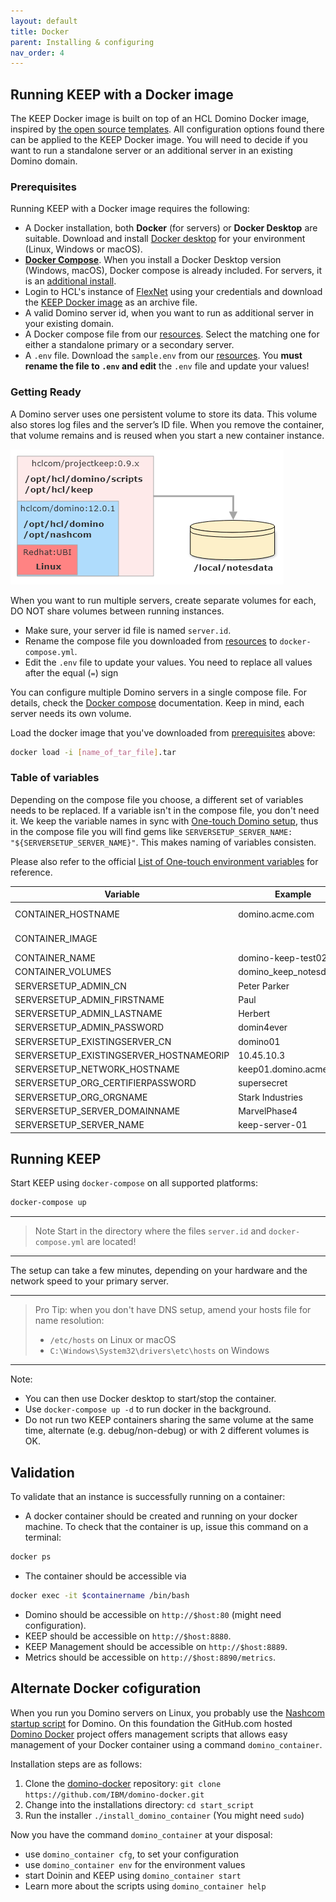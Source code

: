 ```yaml
---
layout: default
title: Docker
parent: Installing & configuring
nav_order: 4
---
```


## Running KEEP with a Docker image

The KEEP Docker image is built on top of an HCL Domino Docker image, inspired by [the open source templates](https://github.com/IBM/domino-docker).
All configuration options found there can be applied to the KEEP Docker image. You will need to decide if you want to run a standalone server or an additional server in an existing Domino domain.

### Prerequisites

Running KEEP with a Docker image requires the following:

- A Docker installation, both **Docker** (for servers) or **Docker Desktop** are suitable. Download and install [Docker desktop](https://docs.docker.com/get-docker/) for your environment (Linux, Windows or macOS).
- **[Docker Compose](https://docs.docker.com/compose/install/)**. When you install a Docker Desktop version (Windows, macOS), Docker compose is already included. For servers, it is an [additional install](https://docs.docker.com/compose/install/).
- Login to HCL's instance of [FlexNet](https://hclsoftware.flexnetoperations.com/) using your credentials and download the [KEEP Docker image](https://hclsoftware.flexnetoperations.com/flexnet/operationsportal/entitledDownloadFile.action?downloadPkgId=HCL_Domino_REST_API_EAP) as an archive file.
- A valid Domino server id, when you want to run as additional server in your existing domain.
- A Docker compose file from our [resources](../../../references/downloads). Select the matching one for either a standalone primary or a secondary server.
- A `.env` file. Download the `sample.env` from our [resources](../../../references/downloads). You **must rename the file to `.env` and edit** the `.env` file and update your values!

### Getting Ready

A Domino server uses one persistent volume to store its data. This volume also stores log files and the server’s ID file. When you remove the container, that volume remains and is reused when you start a new container instance.

![Docker Consumption](../../assets/images/DominoKeepContainers.png)

When you want to run multiple servers, create separate volumes for each, DO NOT share volumes between running instances.

- Make sure, your server id file is named `server.id`.
- Rename the compose file you downloaded from [resources](../../../references/downloads) to `docker-compose.yml`.
- Edit the `.env` file to update your values. You need to replace all values after the equal (`=`) sign

You can configure multiple Domino servers in a single compose file. For details, check the [Docker compose](https://docs.docker.com/compose/) documentation. Keep in mind, each server needs its own volume.

Load the docker image that you've downloaded from [prerequisites](#prerequisites) above:

```bash
docker load -i [name_of_tar_file].tar
```

### Table of variables

Depending on the compose file you choose, a different set of variables needs to be replaced. If a variable isn't in the compose file, you don't need it. We keep the variable names in sync with [One-touch Domino setup](https://help.hcltechsw.com/domino/12.0.0/admin/wn_one-touch_domino_setup.html), thus in the compose file you will find gems like `SERVERSETUP_SERVER_NAME: "${SERVERSETUP_SERVER_NAME}"`. This makes naming of variables consisten.

Please also refer to the official [List of One-touch environment variables](https://help.hcltechsw.com/domino/12.0.0/admin/inst_onetouch_preparing_sysenv.html) for reference.

| Variable                                | Example                | Remarks                                          |
| --------------------------------------- | ---------------------- | ------------------------------------------------ |
| CONTAINER_HOSTNAME                      | domino.acme.com        | Pro tip: use something.local dor local testing   |
| CONTAINER_IMAGE                         |                        | docker.hcllabs.net/hclcom/projectkeep-r12:latest |
| CONTAINER_NAME                          | domino-keep-test02     |
| CONTAINER_VOLUMES                       | domino_keep_notesdata  | no spaces or special chars                       |
| SERVERSETUP_ADMIN_CN                    | Peter Parker           |
| SERVERSETUP_ADMIN_FIRSTNAME             | Paul                   |
| SERVERSETUP_ADMIN_LASTNAME              | Herbert                |
| SERVERSETUP_ADMIN_PASSWORD              | domin4ever             |
| SERVERSETUP_EXISTINGSERVER_CN           | domino01               | YOUR EXISTING SERVER                             |
| SERVERSETUP_EXISTINGSERVER_HOSTNAMEORIP | 10.45.10.3             | MUST BE REACHABLE, can use DNS too               |
| SERVERSETUP_NETWORK_HOSTNAME            | keep01.domino.acme.com | MUST RESOLVE                                     |
| SERVERSETUP_ORG_CERTIFIERPASSWORD       | supersecret            |
| SERVERSETUP_ORG_ORGNAME                 | Stark Industries       | YOUR EXSISTING ORG                               |
| SERVERSETUP_SERVER_DOMAINNAME           | MarvelPhase4           | YOUR EXSISTING NOTES DOMAIN                      |
| SERVERSETUP_SERVER_NAME                 | keep-server-01         |

## Running KEEP

Start KEEP using `docker-compose` on all supported platforms:

```bash
docker-compose up
```

---

> Note Start in the directory where the files `server.id` and `docker-compose.yml` are located!

---

The setup can take a few minutes, depending on your hardware and the network speed to your primary server.

---

> Pro Tip: when you don't have DNS setup, amend your hosts file for name resolution:
>
> - `/etc/hosts` on Linux or macOS
> - `C:\Windows\System32\drivers\etc\hosts` on Windows

---

Note:

- You can then use Docker desktop to start/stop the container.
- Use `docker-compose up -d` to run docker in the background.
- Do not run two KEEP containers sharing the same volume at the same time, alternate (e.g. debug/non-debug) or with 2 different volumes is OK.

## Validation

To validate that an instance is successfully running on a container:

- A docker container should be created and running on your docker machine. To check that the container is up, issue this command on a terminal:

```bash
docker ps
```

- The container should be accessible via

```bash
docker exec -it $containername /bin/bash
```

- Domino should be accessible on `http://$host:80` (might need configuration).
- KEEP should be accessible on `http://$host:8880`.
- KEEP Management should be accessible on `http://$host:8889`.
- Metrics should be accessible on `http://$host:8890/metrics`.

## Alternate Docker cofiguration

When you run you Domino servers on Linux, you probably use the [Nashcom startup script](https://www.nashcom.de/nshweb/pages/startscript.htm) for Domino.
On this foundation the GitHub.com hosted [Domino Docker](https://github.com/IBM/domino-docker) project offers management scripts that allows easy management of
your Docker container using a command `domino_container`.

Installation steps are as follows:

1. Clone the [domino-docker](https://github.com/IBM/domino-docker) repository: `git clone https://github.com/IBM/domino-docker.git`
2. Change into the installations directory: `cd start_script`
3. Run the installer `./install_domino_container` (You might need `sudo`)

Now you have the command `domino_container` at your disposal:

- use `domino_container cfg`, to set your configuration
- use `domino_container env` for the environment values
- start Doinin and KEEP using `domino_container start`
- Learn more about the scripts using `domino_container help`
